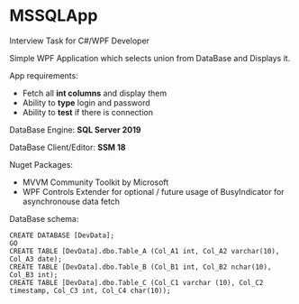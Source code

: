 # MSSQLApp
Interview Task for C#/WPF Developer

Simple WPF Application which selects union from DataBase and Displays it.

App requirements:
- Fetch all **int columns** and display them
- Ability to **type** login and password
- Ability to **test** if there is connection


DataBase Engine: **SQL Server 2019**

DataBase Client/Editor: **SSM 18**


Nuget Packages:
- MVVM Community Toolkit by Microsoft
- WPF Controls Extender for optional / future usage of BusyIndicator for asynchronouse data fetch



DataBase schema:
```
CREATE DATABASE [DevData];
GO
CREATE TABLE [DevData].dbo.Table_A (Col_A1 int, Col_A2 varchar(10), Col_A3 date);
CREATE TABLE [DevData].dbo.Table_B (Col_B1 int, Col_B2 nchar(10), Col_B3 int);
CREATE TABLE [DevData].dbo.Table_C (Col_C1 varchar (10), Col_C2 timestamp, Col_C3 int, Col_C4 char(10));
```
